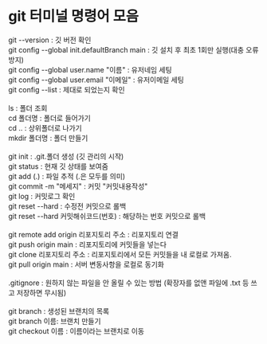 # git 터미널 명령어 모음
git --version : 깃 버전 확인<br>
git config --global init.defaultBranch main : 깃 설치 후 최초 1회만 실행(대충 오류 방지)<br>
git config --global user.name "이름" : 유저네임 세팅<br>
git config --global user.email "이메일" : 유저이메일 세팅<br>
git config --list : 제대로 되었는지 확인<br>
<br>
ls : 폴더 조회<br>
cd 폴더명 : 폴더로 들어가기<br>
cd .. : 상위폴더로 나가기<br>
mkdir 폴더명 : 폴더 만들기<br>
<br>
git init : .git.폴더 생성 (깃 관리의 시작)<br>
git status : 현재 깃 상태를 보여줌<br>
git add (.) : 파일 추적 (.은 모두를 의미)<br>
git commit -m "메세지" : 커밋 "커밋내용작성"<br>
git log : 커밋로그 확인<br>
git reset --hard : 수정전 커밋으로 롤백<br>
git reset --hard 커밋해쉬코드(번호) : 해당하는 번호 커밋으로 롤백<br>
<br>
git remote add origin 리포지토리 주소 : 리포지토리 연결<br>
git push origin main : 리포지토리에 커밋들을 넣는다<br>
git clone 리포지토리 주소 : 리포지토리에서 모든 커밋들을 내 로컬로 가져옴.<br>
git pull origin main : 서버 변동사항을 로컬로 동기화<br>
<br>
.gitignore : 원하지 않는 파일을 안 올릴 수 있는 방법 (확장자를 없앤 파일에 .txt 등 쓰고 저장하면 무시됨)<br>
<br>
git branch : 생성된 브랜치의 목록<br>
git branch 이름: 브랜치 만들기<br>
git checkout 이름 : 이름이라는 브랜치로 이동<br>
